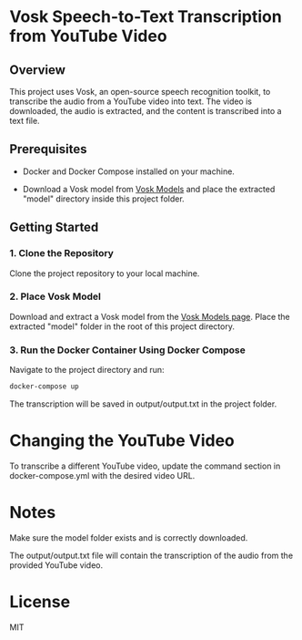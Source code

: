# Vosk Speech-to-Text Transcription from YouTube Video

## Overview

This project uses Vosk, an open-source speech recognition toolkit, to transcribe the audio from a YouTube video into text. The video is downloaded, the audio is extracted, and the content is transcribed into a text file.

## Prerequisites

- Docker and Docker Compose installed on your machine.

- Download a Vosk model from [Vosk Models](https://alphacephei.com/vosk/models) and place the extracted "model" directory inside this project folder.

## Getting Started

### 1. Clone the Repository

Clone the project repository to your local machine.

### 2. Place Vosk Model

Download and extract a Vosk model from the [Vosk Models page](https://alphacephei.com/vosk/models). Place the extracted "model" folder in the root of this project directory.

### 3. Run the Docker Container Using Docker Compose

Navigate to the project directory and run:

```bash
docker-compose up
```

The transcription will be saved in output/output.txt in the project folder.

# Changing the YouTube Video

To transcribe a different YouTube video, update the command section in docker-compose.yml with the desired video URL.

# Notes
Make sure the model folder exists and is correctly downloaded.

The output/output.txt file will contain the transcription of the audio from the provided YouTube video.

# License
MIT
